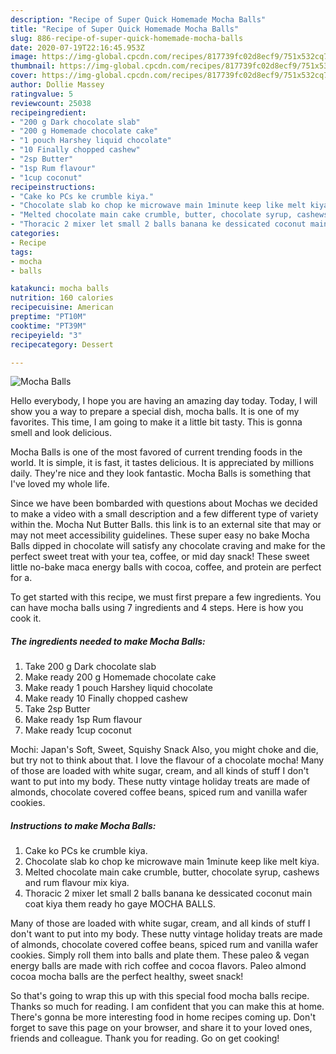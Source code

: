 ```yaml
---
description: "Recipe of Super Quick Homemade Mocha Balls"
title: "Recipe of Super Quick Homemade Mocha Balls"
slug: 886-recipe-of-super-quick-homemade-mocha-balls
date: 2020-07-19T22:16:45.953Z
image: https://img-global.cpcdn.com/recipes/817739fc02d8ecf9/751x532cq70/mocha-balls-recipe-main-photo.jpg
thumbnail: https://img-global.cpcdn.com/recipes/817739fc02d8ecf9/751x532cq70/mocha-balls-recipe-main-photo.jpg
cover: https://img-global.cpcdn.com/recipes/817739fc02d8ecf9/751x532cq70/mocha-balls-recipe-main-photo.jpg
author: Dollie Massey
ratingvalue: 5
reviewcount: 25038
recipeingredient:
- "200 g Dark chocolate slab"
- "200 g Homemade chocolate cake"
- "1 pouch Harshey liquid chocolate"
- "10 Finally chopped cashew"
- "2sp Butter"
- "1sp Rum flavour"
- "1cup coconut"
recipeinstructions:
- "Cake ko PCs ke crumble kiya."
- "Chocolate slab ko chop ke microwave main 1minute keep like melt kiya."
- "Melted chocolate main cake crumble, butter, chocolate syrup, cashews and rum flavour mix kiya."
- "Thoracic 2 mixer let small 2 balls banana ke dessicated coconut main coat kiya them ready ho gaye MOCHA BALLS."
categories:
- Recipe
tags:
- mocha
- balls

katakunci: mocha balls 
nutrition: 160 calories
recipecuisine: American
preptime: "PT10M"
cooktime: "PT39M"
recipeyield: "3"
recipecategory: Dessert

---
```



![Mocha Balls](https://img-global.cpcdn.com/recipes/817739fc02d8ecf9/751x532cq70/mocha-balls-recipe-main-photo.jpg)

Hello everybody, I hope you are having an amazing day today. Today, I will show you a way to prepare a special dish, mocha balls. It is one of my favorites. This time, I am going to make it a little bit tasty. This is gonna smell and look delicious.

Mocha Balls is one of the most favored of current trending foods in the world. It is simple, it is fast, it tastes delicious. It is appreciated by millions daily. They're nice and they look fantastic. Mocha Balls is something that I've loved my whole life.

Since we have been bombarded with questions about Mochas we decided to make a video with a small description and a few different type of variety within the. Mocha Nut Butter Balls. this link is to an external site that may or may not meet accessibility guidelines. These super easy no bake Mocha Balls dipped in chocolate will satisfy any chocolate craving and make for the perfect sweet treat with your tea, coffee, or mid day snack! These sweet little no-bake maca energy balls with cocoa, coffee, and protein are perfect for a.


To get started with this recipe, we must first prepare a few ingredients. You can have mocha balls using 7 ingredients and 4 steps. Here is how you cook it.

<!--inarticleads1-->

##### The ingredients needed to make Mocha Balls:

1. Take 200 g Dark chocolate slab
1. Make ready 200 g Homemade chocolate cake
1. Make ready 1 pouch Harshey liquid chocolate
1. Make ready 10 Finally chopped cashew
1. Take 2sp Butter
1. Make ready 1sp Rum flavour
1. Make ready 1cup coconut


Mochi: Japan&#39;s Soft, Sweet, Squishy Snack Also, you might choke and die, but try not to think about that. I love the flavour of a chocolate mocha! Many of those are loaded with white sugar, cream, and all kinds of stuff I don&#39;t want to put into my body. These nutty vintage holiday treats are made of almonds, chocolate covered coffee beans, spiced rum and vanilla wafer cookies. 

<!--inarticleads2-->

##### Instructions to make Mocha Balls:

1. Cake ko PCs ke crumble kiya.
1. Chocolate slab ko chop ke microwave main 1minute keep like melt kiya.
1. Melted chocolate main cake crumble, butter, chocolate syrup, cashews and rum flavour mix kiya.
1. Thoracic 2 mixer let small 2 balls banana ke dessicated coconut main coat kiya them ready ho gaye MOCHA BALLS.


Many of those are loaded with white sugar, cream, and all kinds of stuff I don&#39;t want to put into my body. These nutty vintage holiday treats are made of almonds, chocolate covered coffee beans, spiced rum and vanilla wafer cookies. Simply roll them into balls and plate them. These paleo &amp; vegan energy balls are made with rich coffee and cocoa flavors. Paleo almond cocoa mocha balls are the perfect healthy, sweet snack! 

So that's going to wrap this up with this special food mocha balls recipe. Thanks so much for reading. I am confident that you can make this at home. There's gonna be more interesting food in home recipes coming up. Don't forget to save this page on your browser, and share it to your loved ones, friends and colleague. Thank you for reading. Go on get cooking!
